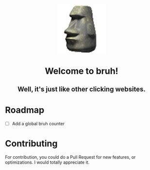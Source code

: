 <p align="center"><img src="public/favicon.png" alt="bruh" width="160" height="160" /></p>
<h1 align="center">Welcome to bruh!</h1>
<h2 align="center">Well, it's just like other clicking websites.</h2>

# Roadmap

- [ ] Add a global bruh counter


# Contributing

For contribution, you could do a Pull Request for new features, or optimizations. I would totally appreciate it.